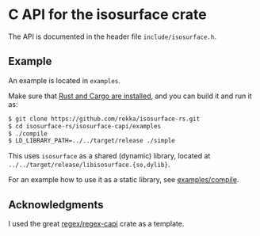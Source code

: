 # C API for the isosurface crate

The API is documented in the header file `include/isosurface.h`.

## Example

An example is located in `examples`.

Make sure that [Rust and Cargo are
installed](https://www.rust-lang.org/en-US/install.html), and you can
build it and run it as:

```bash
$ git clone https://github.com/rekka/isosurface-rs.git
$ cd isosurface-rs/isosurface-capi/examples
$ ./compile
$ LD_LIBRARY_PATH=../../target/release ./simple
```

This uses `isosurface` as a shared (dynamic) library, located at
`../../target/release/libisosurface.{so,dylib}`.

For an example how to use it as a static library, see
[examples/compile](https://github.com/rekka/isosurface-rs/blob/master/isosurface-capi/examples/compile).

## Acknowledgments

I used the great
[regex/regex-capi](https://github.com/rust-lang/regex/tree/master/regex-capi)
crate as a template.

